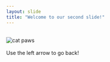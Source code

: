 ```yaml
---
layout: slide
title: "Welcome to our second slide!"
---
```

<br>![cat paws](https://media.giphy.com/media/vFKqnCdLPNOKc/giphy.gif)
<br>
<br>Use the left arrow to go back!
